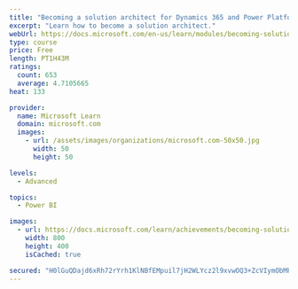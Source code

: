 ```yaml
---
title: "Becoming a solution architect for Dynamics 365 and Power Platform"
excerpt: "Learn how to become a solution architect."
webUrl: https://docs.microsoft.com/en-us/learn/modules/becoming-solution-architect/
type: course
price: Free
length: PT1H43M
ratings:
  count: 653
  average: 4.7105665
heat: 133

provider:
  name: Microsoft Learn
  domain: microsoft.com
  images:
    - url: /assets/images/organizations/microsoft.com-50x50.jpg
      width: 50
      height: 50

levels:
  - Advanced

topics:
  - Power BI

images:
  - url: https://docs.microsoft.com/learn/achievements/becoming-solution-architect-social.png
    width: 800
    height: 400
    isCached: true

secured: "H0lGuQDajd6xRh72rYrh1KlNBfEMpuil7jH2WLYcz2l9xvwOQ3+ZcVIymObMPbWcz3B94XMJ3j+dontlzy0GDhSP+Ywa7GcOeuBwbFUVayfKKxnSMD4/5Xvtr/PTi79k7MgkM8KN1VSib4Xs0UaM3wXQkVbwlNkMpi3kvx3ZJqamrZhv/u8miWfiKX03SnZcmCcBF0cjslDZs/SCl1bOGlpgE6r0IBdTIbrVYoDMK3Ogpvg9bYCALiNhTb+uKa6ondxASug/euaWbB6j2OLOsikvMa5ekdhbI7RaBAO83aXbLS7f4KjTHSuqVnUdbQCbefh8K3OP/0xJtvj5EmxEP/q3vS6gsO+Xa8irefVyjmHgd6SPdxeKu/e3rLD9D3dRbW5kcXFPPsv1EFSNSM/4Ljn/q7Vsg6l5sabvtGd3dRU=;jyCNFFBmS20Fr1BKT/gaGA=="
---
```


